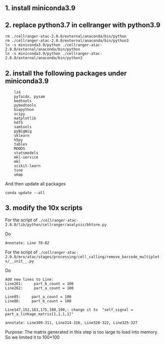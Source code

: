 
## 1. install miniconda3.9

## 2. replace python3.7 in cellranger with python3.9
```shell
rm ./cellranger-atac-2.0.0/external/anaconda/bin/python
rm ./cellranger-atac-2.0.0/external/anaconda/bin/python3
ln -s miniconda3.9/python ./cellranger-atac-2.0.0/external/anaconda/bin/python
ln -s miniconda3.9/python ./cellranger-atac-2.0.0/external/anaconda/bin/python3
```
## 2. install the following packages under miniconda3.9
```
    lz4
    pyfaidx, pysam
    bedtools
    pybedtools
    biopython
    scipy
    matplotlib
    hdf5
    samtools
    pyBigWig
    sklearn
    h5py
    tables
    MOODS
    statsmodels
    mkl-service
    mkl
    scikit-learn
    tsne
    umap
```
And then update all packages

```conda update --all```

## 3. modify the 10x scripts
For the script of 
`./cellranger-atac-2.0.0/lib/python/cellranger/analysis/bhtsne.py`

Do

```Annotate: Line 78-82```



For the script of 
`./cellranger-atac-2.0.0/mro/atac/stages/processing/cell_calling/remove_barcode_multiplets/__init__.py`

Do

```
Add new lines to Line:
Line261:     part_b_count = 100
Line262:     part_a_count = 100

Line85:     part_a_count = 100
Line86:     part_b_count = 100

Line147,152,163,175,180,190,: change it to  "self_signal = part_a_linkage_matrix[1,1,1,1]"

annotate: Line309-311, Line314-316, Line320-322, Line325-327
```

Purpose: The matrix generated in this step is too large to 
load into memory. So we limited it to 100*100

